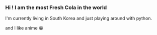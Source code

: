 ### Hi ! I am the most Fresh Cola in the world
I'm currently living in South Korea and just playing around with python.

and I like anime :grinning:



